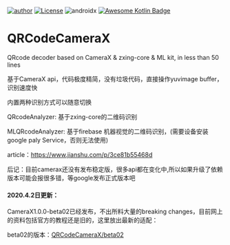 [![author](https://img.shields.io/badge/author-hglf-blue.svg)](https://github.com/hotstu) 
[![License](https://img.shields.io/badge/License-Apache%202.0-blue.svg)](https://opensource.org/licenses/Apache-2.0)
![androidx](https://img.shields.io/badge/target-androidx-blue.svg)
[![Awesome Kotlin Badge](https://kotlin.link/awesome-kotlin.svg)](https://github.com/hotstu/QRCodeCameraX)

# QRCodeCameraX
QRcode decoder based on CameraX &amp; zxing-core &amp; ML kit, in less than 50 lines

基于CameraX api，代码极度精简，没有垃圾代码，直接操作yuvimage buffer，识别速度快

内置两种识别方式可以随意切换

QRcodeAnalyzer: 基于zxing-core的二维码识别

MLQRcodeAnalyzer: 基于firebase 机器视觉的二维码识别，(需要设备安装google paly Service，否则无法使用)

article：https://www.jianshu.com/p/3ce81b55468d

后记：目前camerax还没有发布稳定版，很多api都在变化中,所以如果升级了依赖版本可能会报很多错，等google发布正式版本吧

#### 2020.4.2日更新：

CameraX1.0.0-beta02已经发布，不出所料大量的breaking changes，目前网上的资料包括官方的教程还是旧的，这里放出最新的适配：

beta02的版本：[QRCodeCameraX/beta02](/hotstu/QRCodeCameraX/beta02)

